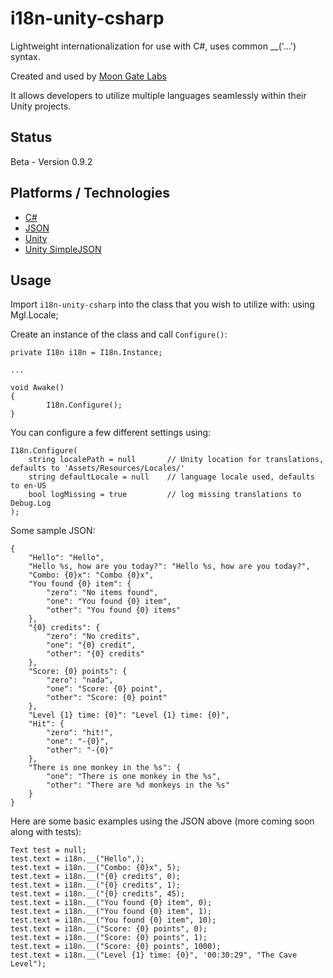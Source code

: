 # i18n-unity-csharp
Lightweight internationalization for use with C#, uses common __('...') syntax.

Created and used by [Moon Gate Labs](http://moongatelabs.com/)

It allows developers to utilize multiple languages seamlessly within their Unity projects.

## Status
Beta - Version 0.9.2

## Platforms / Technologies
* [C#](http://en.wikipedia.org/wiki/C_Sharp_programming_language)
* [JSON](http://json.org/)
* [Unity](https://unity3d.com/)
* [Unity SimpleJSON](http://wiki.unity3d.com/index.php/SimpleJSON)

## Usage

Import `i18n-unity-csharp` into the class that you wish to utilize with:
    using Mgl.Locale;

Create an instance of the class and call `Configure()`:

    private I18n i18n = I18n.Instance;
    
    ...
    
    void Awake()
    {
            I18n.Configure();
    }

You can configure a few different settings using:

    I18n.Configure(
        string localePath = null       // Unity location for translations, defaults to 'Assets/Resources/Locales/'
        string defaultLocale = null    // language locale used, defaults to en-US
        bool logMissing = true         // log missing translations to Debug.Log
    );

Some sample JSON:

    {
        "Hello": "Hello",
        "Hello %s, how are you today?": "Hello %s, how are you today?",
        "Combo: {0}x": "Combo {0}x",
        "You found {0} item": {
            "zero": "No items found",
            "one": "You found {0} item",
            "other": "You found {0} items"
        },
        "{0} credits": {
            "zero": "No credits",
            "one": "{0} credit",
            "other": "{0} credits"
        },
        "Score: {0} points": {
            "zero": "nada",
            "one": "Score: {0} point",
            "other": "Score: {0} point"
        },
        "Level {1} time: {0}": "Level {1} time: {0}",
        "Hit": {
            "zero": "hit!",
            "one": "-{0}",
            "other": "-{0}"
        },
        "There is one monkey in the %s": {
            "one": "There is one monkey in the %s",
            "other": "There are %d monkeys in the %s"
        }
    }

Here are some basic examples using the JSON above (more coming soon along with tests):

    Text test = null;
    test.text = i18n.__("Hello",);
    test.text = i18n.__("Combo: {0}x", 5);
    test.text = i18n.__("{0} credits", 0);
    test.text = i18n.__("{0} credits", 1);
    test.text = i18n.__("{0} credits", 45);
    test.text = i18n.__("You found {0} item", 0);
    test.text = i18n.__("You found {0} item", 1);
    test.text = i18n.__("You found {0} item", 10);
    test.text = i18n.__("Score: {0} points", 0);
    test.text = i18n.__("Score: {0} points", 1);
    test.text = i18n.__("Score: {0} points", 1000);
    test.text = i18n.__("Level {1} time: {0}", '00:30:29", "The Cave Level");